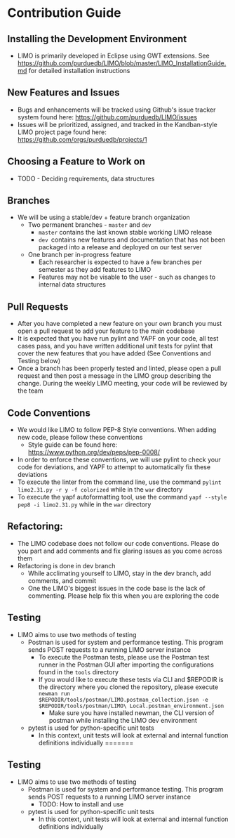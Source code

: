 # Contribution Guide

## Installing the Development Environment
- LIMO is primarily developed in Eclipse using GWT extensions. See <https://github.com/purduedb/LIMO/blob/master/LIMO_InstallationGuide.md> for detailed installation instructions

## New Features and Issues
- Bugs and enhancements will be tracked using Github's issue tracker system found here: <https://github.com/purduedb/LIMO/issues>
- Issues will be prioritized, assigned, and tracked in the Kandban-style LIMO project page found here: <https://github.com/orgs/purduedb/projects/1>

## Choosing a Feature to Work on
- TODO - Deciding requirements, data structures

## Branches
- We will be using a stable/dev + feature branch organization
  - Two permanent branches - `master` and `dev`
    - `master` contains the last known stable working LIMO release
    - `dev `contains new features and documentation that has not been packaged into a release and deployed on our test server
  - One branch per in-progress feature
    - Each researcher is expected to have a few branches per semester as they add features to LIMO
    - Features may not be visable to the user - such as changes to internal data structures

## Pull Requests
- After you have completed a new feature on your own branch you must open a pull request to add your feature to the main codebase
- It is expected that you have run pylint and YAPF on your code, all test cases pass, and you have written additional unit tests for pylint that cover the new features that you have added (See Conventions and Testing below)
- Once a branch has been properly tested and linted, please open a pull request and then post a message in the LIMO group describing the change. During the weekly LIMO meeting, your code will be reviewed by the team

## Code Conventions
- We would like LIMO to follow PEP-8 Style conventions. When adding new code, please follow these conventions
  - Style guide can be found here: <https://www.python.org/dev/peps/pep-0008/>
- In order to enforce these conventions, we will use pylint to check your code for deviations, and YAPF to attempt to automatically fix these deviations
- To execute the linter from the command line, use the command `pylint limo2.31.py -r y -f colorized` while in the `war` directory
- To execute the yapf autoformatting tool, use the command `yapf --style pep8 -i limo2.31.py` while in the  `war` directory

## Refactoring:
- The LIMO codebase does not follow our code conventions. Please do you part and add comments and fix glaring issues as you come across them
- Refactoring is done in dev branch
  - While acclimating yourself to LIMO, stay in the dev branch, add comments, and commit
  - One the LIMO's biggest issues in the code base is the lack of commenting. Please help fix this when you are exploring the code

## Testing
- LIMO aims to use two methods of testing
  - Postman is used for system and performance testing. This program sends POST requests to a running LIMO server instance
    - To execute the Postman tests, please use the Postman test runner in the Postman GUI after importing the configurations found in the `tools` directory
    - If you would like to execute these tests via CLI and $REPODIR is the directory where you cloned the repository, please execute `newman run $REPODIR/tools/postman/LIMO.postman_collection.json -e $REPODIR/tools/postman/LIMO\ Local.postman_environment.json`
      - Make sure you have installed newman, the CLI version of postman while installing the LIMO dev environment
  - pytest is used for python-specific unit tests
    - In this context, unit tests will look at external and internal function definitions individually
=======

## Testing
- LIMO aims to use two methods of testing
  - Postman is used for system and performance testing. This program sends POST requests to a running LIMO server instance
    - TODO: How to install and use
  - pytest is used for python-specific unit tests
    - In this context, unit tests will look at external and internal function definitions individually
